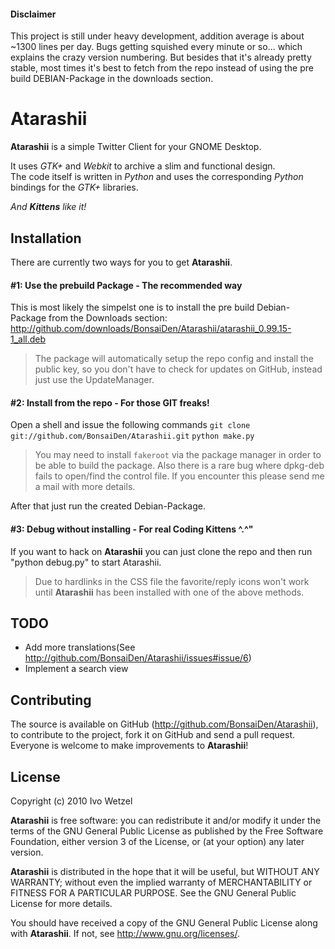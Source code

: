 #### Disclaimer
This project is still under heavy development, addition average is about ~1300 lines per day. Bugs getting squished every minute or so... which explains the crazy version numbering.
But besides that it's already pretty stable, most times it's best to fetch from the repo instead of using the pre build DEBIAN-Package in the downloads section.

# Atarashii
**Atarashii** is a simple Twitter Client for your GNOME Desktop.

It uses *GTK+* and *Webkit* to archive a slim and functional design.  
The code itself is written in *Python* and uses the corresponding *Python* bindings for the *GTK+* libraries.

*And **Kittens** like it!*

## Installation
There are currently two ways for you to get **Atarashii**.

#### #1: Use the prebuild Package - The recommended way  
This is most likely the simpelst one is to install the pre build Debian-Package from the Downloads section:  
<http://github.com/downloads/BonsaiDen/Atarashii/atarashii_0.99.15-1_all.deb>
> The package will automatically setup the repo config and install the public key,
> so you don't have to check for updates on GitHub, instead just use the UpdateManager.

#### #2: Install from the repo - For those GIT freaks!  
Open a shell and issue the following commands
`git clone git://github.com/BonsaiDen/Atarashii.git`
`python make.py`
> You may need to install `fakeroot` via the package manager in order to be able to build the package.
> Also there is a rare bug where dpkg-deb fails to open/find the control file. If you encounter this please send me a mail with more details.

After that just run the created Debian-Package.

#### #3: Debug without installing - For real Coding Kittens ^.^"  
If you want to hack on **Atarashii** you can just clone the repo and then run "python debug.py" to start Atarashii.
> Due to hardlinks in the CSS file the favorite/reply icons won't work until **Atarashii** has been installed with one of the above methods.

## TODO
- Add more translations(See <http://github.com/BonsaiDen/Atarashii/issues#issue/6>)
- Implement a search view

## Contributing
The source is available on GitHub (<http://github.com/BonsaiDen/Atarashii>), to
contribute to the project, fork it on GitHub and send a pull request.
Everyone is welcome to make improvements to **Atarashii**!

## License
Copyright (c) 2010 Ivo Wetzel

**Atarashii** is free software: you can redistribute it and/or 
modify it under the terms of the GNU General Public License as published by
the Free Software Foundation, either version 3 of the License, or
(at your option) any later version.

**Atarashii** is distributed in the hope that it will be useful,
but WITHOUT ANY WARRANTY; without even the implied warranty of
MERCHANTABILITY or FITNESS FOR A PARTICULAR PURPOSE.  See the
GNU General Public License for more details.

You should have received a copy of the GNU General Public License along with
**Atarashii**. If not, see <http://www.gnu.org/licenses/>.

